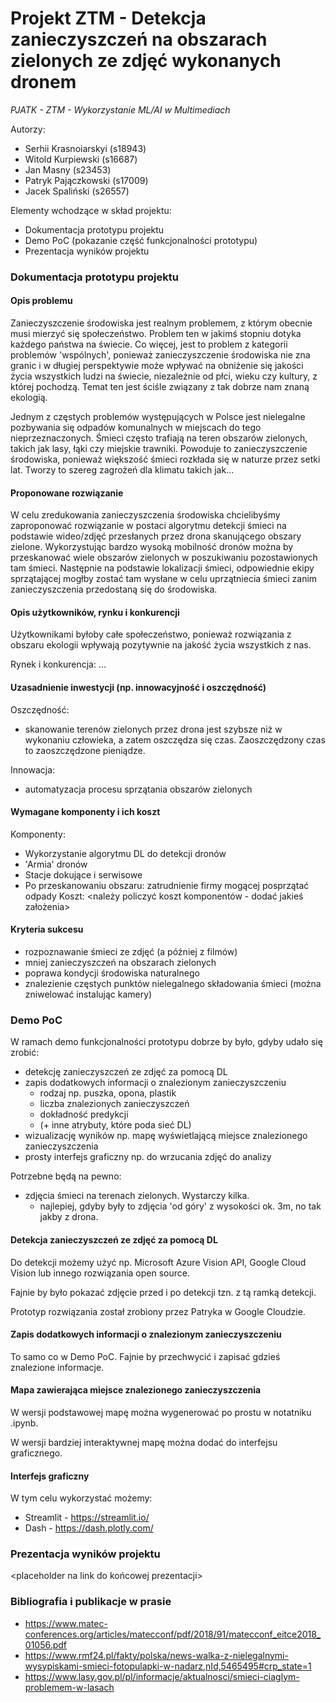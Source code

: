 # Projekt ZTM - Detekcja zanieczyszczeń na obszarach zielonych ze zdjęć wykonanych dronem
*PJATK - ZTM - Wykorzystanie ML/AI w Multimediach*

Autorzy:
- Serhii Krasnoiarskyi (s18943)
- Witold Kurpiewski (s16687)
- Jan Masny (s23453)
- Patryk Pajączkowski (s17009)
- Jacek Spaliński (s26557)

Elementy wchodzące w skład projektu:
- Dokumentacja prototypu projektu
- Demo PoC (pokazanie część funkcjonalności prototypu)
- Prezentacja wyników projektu

### Dokumentacja prototypu projektu

#### Opis problemu
Zanieczyszczenie środowiska jest realnym problemem, z którym obecnie musi mierzyć się społeczeństwo. Problem ten w 
jakimś stopniu dotyka każdego państwa na świecie. Co więcej, jest to problem z kategorii problemów 'wspólnych', ponieważ
zanieczyszczenie środowiska nie zna granic i w długiej perspektywie może wpływać na obniżenie się jakości życia 
wszystkich ludzi na świecie, niezależnie od płci, wieku czy kultury, z której pochodzą. Temat ten jest ściśle związany z
tak dobrze nam znaną ekologią.

Jednym z częstych problemów występujących w Polsce jest nielegalne pozbywania się odpadów komunalnych w miejscach
do tego nieprzeznaczonych. Śmieci często trafiają na teren obszarów zielonych, takich jak lasy, łąki czy 
miejskie trawniki. Powoduje to zanieczyszczenie środowiska, ponieważ większość śmieci rozkłada się w naturze przez setki
lat. Tworzy to szereg zagrożeń dla klimatu takich jak...

#### Proponowane rozwiązanie
W celu zredukowania zanieczyszczenia środowiska chcielibyśmy zaproponować rozwiązanie w postaci algorytmu detekcji
śmieci na podstawie wideo/zdjęć przesłanych przez drona skanującego obszary zielone. Wykorzystując bardzo wysoką 
mobilność dronów można by przeskanować wiele obszarów zielonych w poszukiwaniu pozostawionych tam śmieci. Następnie na
podstawie lokalizacji śmieci, odpowiednie ekipy sprzątającej mogłby zostać tam wysłane w celu uprzątniecia śmieci
zanim zanieczyszczenia przedostaną się do środowiska.


#### Opis użytkowników, rynku i konkurencji
Użytkownikami byłoby całe społeczeństwo, ponieważ rozwiązania z obszaru ekologii wpływają pozytywnie na jakość życia
wszystkich z nas.

Rynek i konkurencja:
...



#### Uzasadnienie inwestycji (np. innowacyjność i oszczędność)
Oszczędność:
- skanowanie terenów zielonych przez drona jest szybsze niż w wykonaniu człowieka, a zatem oszczędza się czas. 
Zaoszczędzony czas to zaoszczędzone pieniądze.

Innowacja:
- automatyzacja procesu sprzątania obszarów zielonych

#### Wymagane komponenty i ich koszt
Komponenty:
- Wykorzystanie algorytmu DL do detekcji dronów
- 'Armia' dronów
- Stacje dokujące i serwisowe
- Po przeskanowaniu obszaru: zatrudnienie firmy mogącej posprzątać odpady
Koszt:
<należy policzyć koszt komponentów - dodać jakieś założenia>
#### Kryteria sukcesu
- rozpoznawanie śmieci ze zdjęć (a później z filmów)
- mniej zanieczyszczeń na obszarach zielonych
- poprawa kondycji środowiska naturalnego
- znalezienie częstych punktów nielegalnego składowania śmieci (można zniwelować instalując kamery)

### Demo PoC
W ramach demo funkcjonalności prototypu dobrze by było, gdyby udało się zrobić:
- detekcję zanieczyszczeń ze zdjęć za pomocą DL
- zapis dodatkowych informacji o znalezionym zanieczyszczeniu
  - rodzaj np. puszka, opona, plastik
  - liczba znalezionych zanieczyszczeń
  - dokładność predykcji
  - (+ inne atrybuty, które poda sieć DL)
- wizualizację wyników np. mapę wyświetlającą miejsce znalezionego zanieczyszczenia
- prosty interfejs graficzny np. do wrzucania zdjęć do analizy

Potrzebne będą na pewno:
- zdjęcia śmieci na terenach zielonych. Wystarczy kilka.
  - najlepiej, gdyby były to zdjęcia 'od góry' z wysokości ok. 3m, no tak jakby z drona.
  
#### Detekcja zanieczyszczeń ze zdjęć za pomocą DL
Do detekcji możemy użyć np. Microsoft Azure Vision API, Google Cloud Vision lub innego rozwiązania open source.

Fajnie by było pokazać zdjęcie przed i po detekcji tzn. z tą ramką detekcji.
![]()

Prototyp rozwiązania został zrobiony przez Patryka w Google Cloudzie.

#### Zapis dodatkowych informacji o znalezionym zanieczyszczeniu
To samo co w Demo PoC. Fajnie by przechwycić i zapisać gdzieś znalezione informacje.

#### Mapa zawierająca miejsce znalezionego zanieczyszczenia
W wersji podstawowej mapę można wygenerować po prostu w notatniku .ipynb.

W wersji bardziej interaktywnej mapę można dodać do interfejsu graficznego.

#### Interfejs graficzny
W tym celu wykorzystać możemy:
- Streamlit - https://streamlit.io/
- Dash - https://dash.plotly.com/

### Prezentacja wyników projektu

<placeholder na link do końcowej prezentacji>

### Bibliografia i publikacje w prasie
- https://www.matec-conferences.org/articles/matecconf/pdf/2018/91/matecconf_eitce2018_01056.pdf
- https://www.rmf24.pl/fakty/polska/news-walka-z-nielegalnymi-wysypiskami-smieci-fotopulapki-w-nadarz,nId,5465495#crp_state=1
- https://www.lasy.gov.pl/pl/informacje/aktualnosci/smieci-ciaglym-problemem-w-lasach
